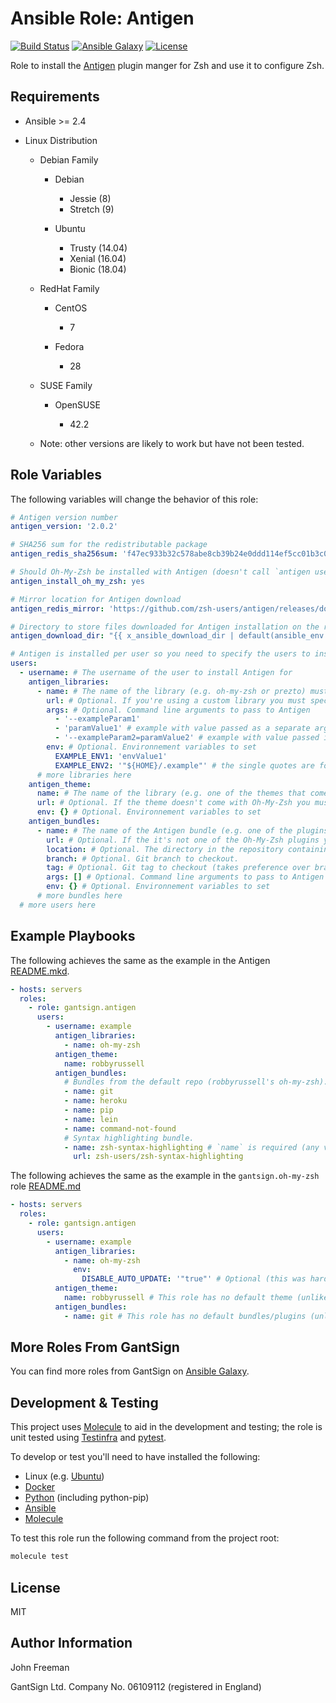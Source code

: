 Ansible Role: Antigen
=====================

[![Build Status](https://travis-ci.com/gantsign/ansible_role_antigen.svg?branch=master)](https://travis-ci.com/gantsign/ansible_role_antigen)
[![Ansible Galaxy](https://img.shields.io/badge/ansible--galaxy-gantsign.antigen-blue.svg)](https://galaxy.ansible.com/gantsign/antigen)
[![License](https://img.shields.io/badge/license-MIT-blue.svg)](https://raw.githubusercontent.com/gantsign/ansible_role_antigen/master/LICENSE)

Role to install the [Antigen](http://antigen.sharats.me/) plugin manger for Zsh
and use it to configure Zsh.

Requirements
------------

* Ansible >= 2.4

* Linux Distribution

    * Debian Family

        * Debian

            * Jessie (8)
            * Stretch (9)

        * Ubuntu

            * Trusty (14.04)
            * Xenial (16.04)
            * Bionic (18.04)

    * RedHat Family

        * CentOS

            * 7

        * Fedora

            * 28

    * SUSE Family

        * OpenSUSE

            * 42.2

    * Note: other versions are likely to work but have not been tested.

Role Variables
--------------

The following variables will change the behavior of this role:

```yaml
# Antigen version number
antigen_version: '2.0.2'

# SHA256 sum for the redistributable package
antigen_redis_sha256sum: 'f47ec933b32c578abe8cb39b24e0ddd114ef5cc01b3c05bcb634859ead31493f'

# Should Oh-My-Zsh be installed with Antigen (doesn't call `antigen use`)
antigen_install_oh_my_zsh: yes

# Mirror location for Antigen download
antigen_redis_mirror: 'https://github.com/zsh-users/antigen/releases/download/v{{ antigen_version }}'

# Directory to store files downloaded for Antigen installation on the remote box
antigen_download_dir: "{{ x_ansible_download_dir | default(ansible_env.HOME + '/.ansible/tmp/downloads') }}"

# Antigen is installed per user so you need to specify the users to install it for
users:
  - username: # The username of the user to install Antigen for
    antigen_libraries:
      - name: # The name of the library (e.g. oh-my-zsh or prezto) must be unique
        url: # Optional. If you're using a custom library you must specify the Git URL
        args: # Optional. Command line arguments to pass to Antigen
          - '--exampleParam1'
          - 'paramValue1' # example with value passed as a separate arg
          - '--exampleParam2=paramValue2' # example with value passed in the same arg
        env: # Optional. Environnement variables to set
          EXAMPLE_ENV1: 'envValue1'
          EXAMPLE_ENV2: '"${HOME}/.example"' # the single quotes are for YAML the double quotes are for the shell
      # more libraries here
    antigen_theme:
      name: # The name of the library (e.g. one of the themes that come with Oh-My-Zsh)
      url: # Optional. If the theme doesn't come with Oh-My-Zsh you must specify the Git URL
      env: {} # Optional. Environnement variables to set
    antigen_bundles:
      - name: # The name of the Antigen bundle (e.g. one of the plugins that come with Oh-My-Zsh)
        url: # Optional. If the it's not one of the Oh-My-Zsh plugins you must specify the URL (use owner/repo shorthand for GitHub)
        location: # Optional. The directory in the repository containing the plugin
        branch: # Optional. Git branch to checkout.
        tag: # Optional. Git tag to checkout (takes preference over branch)
        args: [] # Optional. Command line arguments to pass to Antigen
        env: {} # Optional. Environnement variables to set
      # more bundles here
  # more users here
```

Example Playbooks
-----------------

The following achieves the same as the example in the Antigen
[README.mkd](https://github.com/zsh-users/antigen/blob/develop/README.mkd#usage).

```yaml
- hosts: servers
  roles:
    - role: gantsign.antigen
      users:
        - username: example
          antigen_libraries:
            - name: oh-my-zsh
          antigen_theme:
            name: robbyrussell
          antigen_bundles:
            # Bundles from the default repo (robbyrussell's oh-my-zsh).
            - name: git
            - name: heroku
            - name: pip
            - name: lein
            - name: command-not-found
            # Syntax highlighting bundle.
            - name: zsh-syntax-highlighting # `name` is required (any valid file name will do so long as it's unique for the bundles)
              url: zsh-users/zsh-syntax-highlighting
```

The following achieves the same as the example in the `gantsign.oh-my-zsh` role
[README.md](https://github.com/gantsign/ansible-role-oh-my-zsh/blob/master/README.md#example-playbook)

```yaml
- hosts: servers
  roles:
    - role: gantsign.antigen
      users:
        - username: example
          antigen_libraries:
            - name: oh-my-zsh
              env:
                DISABLE_AUTO_UPDATE: '"true"' # Optional (this was hard-coded in the .zshrc of the `gantsign.oh-my-zsh` role)
          antigen_theme:
            name: robbyrussell # This role has no default theme (unlike the `gantsign.oh-my-zsh` role)
          antigen_bundles:
            - name: git # This role has no default bundles/plugins (unlike the `gantsign.oh-my-zsh` role)
```


More Roles From GantSign
------------------------

You can find more roles from GantSign on
[Ansible Galaxy](https://galaxy.ansible.com/gantsign).

Development & Testing
---------------------

This project uses [Molecule](http://molecule.readthedocs.io/) to aid in the
development and testing; the role is unit tested using
[Testinfra](http://testinfra.readthedocs.io/) and
[pytest](http://docs.pytest.org/).

To develop or test you'll need to have installed the following:

* Linux (e.g. [Ubuntu](http://www.ubuntu.com/))
* [Docker](https://www.docker.com/)
* [Python](https://www.python.org/) (including python-pip)
* [Ansible](https://www.ansible.com/)
* [Molecule](http://molecule.readthedocs.io/)

To test this role run the following command from the project root:

```bash
molecule test
```

License
-------

MIT

Author Information
------------------

John Freeman

GantSign Ltd.
Company No. 06109112 (registered in England)
